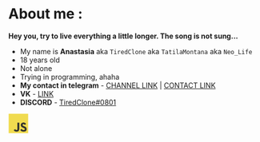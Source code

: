 # About me :

**Hey you, try to live everything a little longer. The song is not sung...**

- My name is **Anastasia** aka `TiredClone` aka `TatilaMontana` aka `Neo_Life`
- 18 years old
- Not alone
- Trying in programming, ahaha
- **My contact in telegram** - [CHANNEL LINK](//t.me/typingneo) | [CONTACT LINK](//t.me/Neo_Life24)
- **VK** - [LINK](//vk.com/neo_life66)
- **DISCORD** - [TiredClone#0801](//discord.com/users/437262793578643466)

<img src="https://raw.githubusercontent.com/devicons/devicon/master/icons/javascript/javascript-original.svg" alt="javascript" width="40" height="40" style="max-width: 100%;"> 


